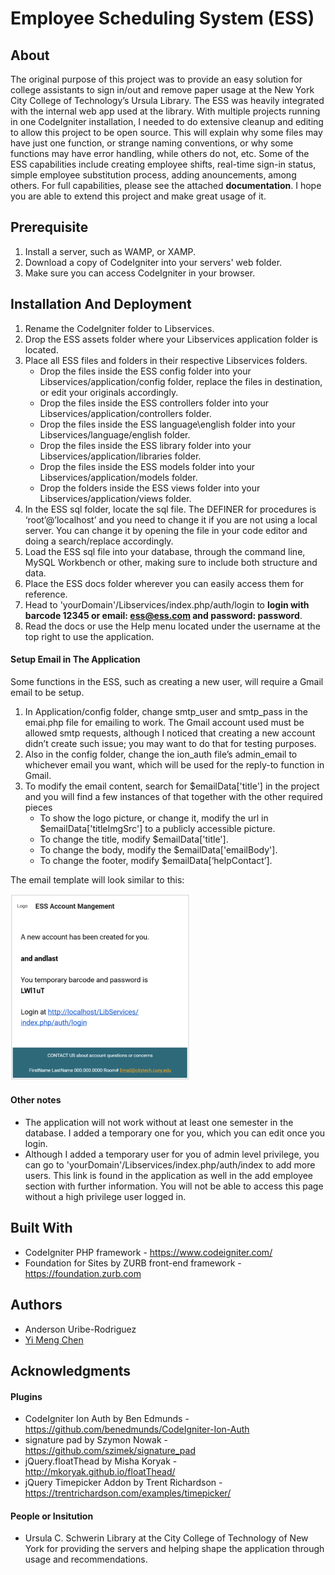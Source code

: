 # Employee Scheduling System (ESS)

## About

The original purpose of this project was to provide an easy solution for college assistants to sign in/out and remove paper usage at the New York City College of Technology’s Ursula Library. The ESS was heavily integrated with the internal web app used at the library. With multiple projects running in one CodeIgniter installation, I needed to do extensive cleanup and editing to allow this project to be open source. This will explain why some files may have just one function, or strange naming conventions, or why some functions may have error handling, while others do not, etc. Some of the ESS capabilities include creating employee shifts, real-time sign-in status, simple employee substitution process, adding anouncements, among others. For full capabilities, please see the attached **documentation**. I hope you are able to extend this project and make great usage of it.

## Prerequisite

1. Install a server, such as WAMP, or XAMP.
2. Download a copy of CodeIgniter into your servers' web folder.
3. Make sure you can access CodeIgniter in your browser.

## Installation And Deployment

1.	Rename the CodeIgniter folder to Libservices.
2.	Drop the ESS assets folder where your Libservices application folder is located.
3.	Place all ESS files and folders in their respective Libservices folders. 
    - Drop the files inside the ESS config folder into your Libservices/application/config folder, replace the files in destination, or edit your originals accordingly.
    - Drop the files inside the ESS controllers folder into your Libservices/application/controllers folder.
    - Drop the files inside the ESS language\english folder into your Libservices/language/english folder.
    - Drop the files inside the ESS library folder into your Libservices/application/libraries folder.
    - Drop the files inside the ESS models folder into your Libservices/application/models folder.
    - Drop the folders inside the ESS views folder into your Libservices/application/views folder.
4.	In the ESS sql folder, locate the sql file. The DEFINER for procedures is ‘root’@’localhost’ and you need to change it if you are not using a local server. You can change it by opening the file in your code editor and doing a search/replace accordingly. 
5.	Load the ESS sql file into your database, through the command line, MySQL Workbench or other, making sure to include both structure and data.
6.	Place the ESS docs folder wherever you can easily access them for reference.
7.	Head to 'yourDomain'/Libservices/index.php/auth/login to **login with barcode 12345 or email: ess@ess.com and password: password**. 
8.	Read the docs or use the Help menu located under the username at the top right to use the application.

#### Setup Email in The Application

Some functions in the ESS, such as creating a new user, will require a Gmail email to be setup. 

1.	In Application/config folder, change smtp_user and smtp_pass in the emai.php file for emailing to work. The Gmail account used must be allowed smtp requests, although I noticed that creating a new account didn’t create such issue; you may want to do that for testing purposes.
2.	Also in the config folder, change the ion_auth file’s  admin_email to whichever email you want, which will be used for the reply-to function in Gmail.
3.  To modify the email content, search for $emailData['title'] in the project and you will find a few instances of that together with the other required pieces
    - To show the logo picture, or change it, modify the url in $emailData['titleImgSrc'] to a publicly accessible picture. 
    - To change the title, modify $emailData['title'].
    - To change the body, modify the $emailData['emailBody'].
    - To change the footer, modify $emailData[‘helpContact’].
    
The email template will look similar to this:

![Sample ESS Email](docs/sampleEmailTemplate.PNG)

#### Other notes

- The application will not work without at least one semester in the database. I added a temporary one for you, which you can edit once you login.
- Although I added a temporary user for you of admin level privilege, you can go to 'yourDomain'/Libservices/index.php/auth/index to add more users. This link is found in the application as well in the add employee section with further information. You will not be able to access this page without a high privilege user logged in.

## Built With

- CodeIgniter PHP framework - https://www.codeigniter.com/
- Foundation for Sites by ZURB front-end framework - https://foundation.zurb.com

## Authors

- Anderson Uribe-Rodriguez
- [Yi Meng Chen](https://www.linkedin.com/in/yimechen?trk=chatin_wnc_redirect_pubprofile&ctx=cnpartner&trk=chatin_me_view-profile_wnc&from=singlemessage&isappinstalled=0)

## Acknowledgments

#### Plugins
- CodeIgniter Ion Auth by Ben Edmunds - https://github.com/benedmunds/CodeIgniter-Ion-Auth
- signature pad by Szymon Nowak - https://github.com/szimek/signature_pad
- jQuery.floatThead by Misha Koryak - http://mkoryak.github.io/floatThead/
- jQuery Timepicker Addon by Trent Richardson - https://trentrichardson.com/examples/timepicker/

#### People or Insitution
- Ursula C. Schwerin Library at the City College of Technology of New York for providing the servers and helping shape the application through usage and recommendations. 
